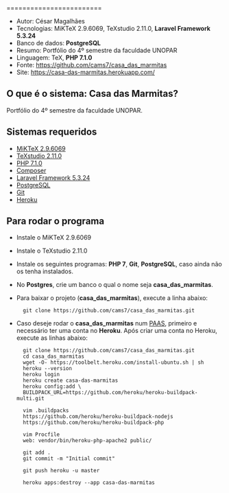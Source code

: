 ========================
* Autor: César Magalhães
* Tecnologias: MiKTeX 2.9.6069, TeXstudio 2.11.0, **Laravel Framework 5.3.24**
* Banco de dados: **PostgreSQL**
* Resumo: Portfólio do 4º semestre da faculdade UNOPAR
* Linguagem: TeX, **PHP 7.1.0**
* Fonte: <https://github.com/cams7/casa_das_marmitas>
* Site: <https://casa-das-marmitas.herokuapp.com/>

O que é o sistema: Casa das Marmitas?
-------------------
Portfólio do 4º semestre da faculdade UNOPAR.

Sistemas requeridos
-------------------
* [MiKTeX 2.9.6069](http://miktex.org/)
* [TeXstudio 2.11.0](http://www.texstudio.org/)
* [PHP 7.1.0](https://secure.php.net/)
* [Composer](https://getcomposer.org/)
* [Laravel Framework 5.3.24](https://laravel.com/)
* [PostgreSQL](http://www.postgresql.org/download/)
* [Git](https://git-scm.com/downloads)
* [Heroku](https://www.heroku.com/)

Para rodar o programa
-------------------
* Instale o MiKTeX 2.9.6069
* Instale o TeXstudio 2.11.0
* Instale os seguintes programas: **PHP 7**, **Git**, **PostgreSQL**, caso ainda não os tenha instalados.
* No **Postgres**, crie um banco o qual o nome seja **casa_das_marmitas**.
* Para baixar o projeto (**casa_das_marmitas**), execute a linha abaixo:

		git clone https://github.com/cams7/casa_das_marmitas.git
	
* Caso deseje rodar o **casa_das_marmitas** num [PAAS](https://pt.wikipedia.org/wiki/Plataforma_como_serviço), primeiro e necessário ter uma conta no **Heroku**. Após criar uma conta no Heroku, execute as linhas abaixo:

		git clone https://github.com/cams7/casa_das_marmitas.git
		cd casa_das_marmitas
		wget -O- https://toolbelt.heroku.com/install-ubuntu.sh | sh
		heroku --version
		heroku login
		heroku create casa-das-marmitas
		heroku config:add \
		BUILDPACK_URL=https://github.com/heroku/heroku-buildpack-multi.git

		vim .buildpacks
		https://github.com/heroku/heroku-buildpack-nodejs
		https://github.com/heroku/heroku-buildpack-php
		
		vim Procfile
		web: vendor/bin/heroku-php-apache2 public/
		
		git add .
		git commit -m "Initial commit"
		
		git push heroku -u master
		
		heroku apps:destroy --app casa-das-marmitas

		

